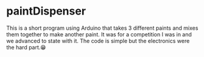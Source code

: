 # paintDispenser
This is a short program using Arduino that takes 3 different paints and mixes them together to make another paint. 
It was for a competition I was in and we advanced to state with it. 
The code is simple but the electronics were the hard part.😁
